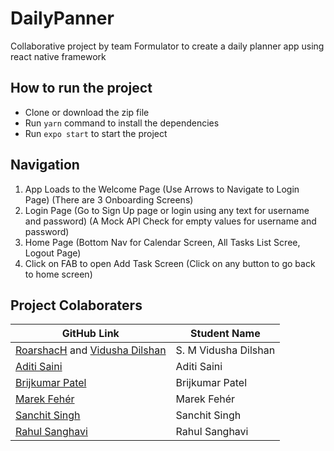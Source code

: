 # DailyPanner

<p>Collaborative project by team Formulator to create a daily planner app using react native framework</p>

## How to run the project
- Clone or download the zip file
- Run `yarn` command to install the dependencies
- Run `expo start` to start the project

## Navigation

1.  App Loads to the Welcome Page (Use Arrows to Navigate to Login Page) (There are 3 Onboarding Screens)
2.  Login Page (Go to Sign Up page or login using any text for username and password) (A Mock API Check for empty values for username and password)
3.  Home Page (Bottom Nav for Calendar Screen, All Tasks List Scree, Logout Page)
4.  Click on FAB to open Add Task Screen (Click on any button to go back to home screen)


## Project Colaboraters

| GitHub Link  | Student Name |
| ------------- | ------------- |
| [RoarshacH](https://github.com/RoarshacH) and [Vidusha Dilshan]( https://github.com/VidushaDilshan) | S. M Vidusha Dilshan  |
| [Aditi Saini](https://github.com/aditi363)  | Aditi Saini  |
| [Brijkumar Patel](https://github.com/Brij15)  | Brijkumar Patel |
| [Marek Fehér](https://github.com/Mehynder)| Marek Fehér  |
| [Sanchit Singh](https://github.com/sanchit1498) | Sanchit Singh  |
| [Rahul Sanghavi](https://github.com/RahulSanghavi17)| Rahul Sanghavi  |


